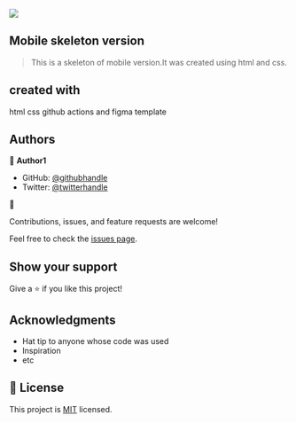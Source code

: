![](https://img.shields.io/badge/Microverse-blueviolet)

## Mobile skeleton version

> This is a skeleton of mobile version.It was created using html and css.
> 

## created with

html
css
github actions and figma template
## Authors

👤 **Author1**

- GitHub: [@githubhandle](https://github.com/Theodore354)
- Twitter: [@twitterhandle](https://twitter.com/Alberttheodore1)

👤

Contributions, issues, and feature requests are welcome!

Feel free to check the [issues page](../../issues/).

## Show your support

Give a ⭐️ if you like this project!

## Acknowledgments

- Hat tip to anyone whose code was used
- Inspiration
- etc

## 📝 License

This project is [MIT](./MIT.md) licensed.
